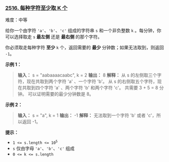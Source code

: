### [2516\. 每种字符至少取 K 个](https://leetcode.cn/problems/take-k-of-each-character-from-left-and-right/)

难度：中等

给你一个由字符 `'a'`、`'b'`、`'c'` 组成的字符串 `s` 和一个非负整数 `k` 。每分钟，你可以选择取走 `s` **最左侧** 还是 **最右侧** 的那个字符。

你必须取走每种字符 **至少** `k` 个，返回需要的 **最少** 分钟数；如果无法取到，则返回 `-1`。

**示例 1：**

> **输入：** s = "aabaaaacaabc", k = 2
> **输出：** 8
> **解释：**
> 从 s 的左侧取三个字符，现在共取到两个字符 'a' 、一个字符 'b'。
> 从 s 的右侧取五个字符，现在共取到四个字符 'a' 、两个字符 'b' 和两个字符 'c'。
> 共需要 3 + 5 = 8 分钟。
> 可以证明需要的最少分钟数是 8。

**示例 2：**

> **输入：** s = "a", k = 1
> **输出：** -1
> **解释：** 无法取到一个字符 'b' 或者 'c'，所以返回 -1。

**提示：**

- <code>1 <= s.length <= 10<sup>5</sup></code>
- `s` 仅由字母 `'a'`、`'b'`、`'c'` 组成
- `0 <= k <= s.length`
